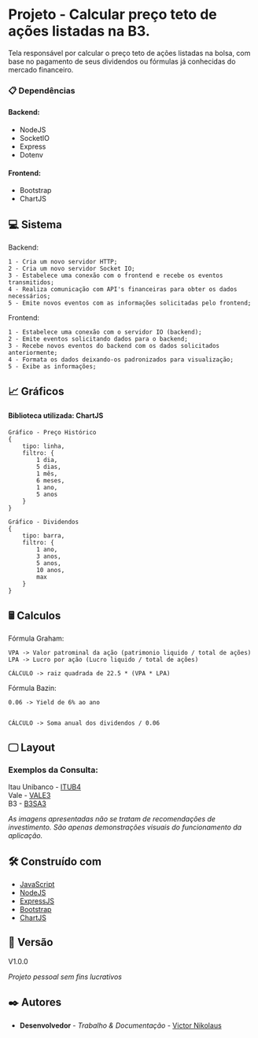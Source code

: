 # Projeto - Calcular preço teto de ações listadas na B3.

Tela responsável por calcular o preço teto de ações listadas na bolsa, com base no pagamento de seus dividendos ou fórmulas já conhecidas do mercado financeiro.

### 📋 Dependências

#### Backend:

- NodeJS
- SocketIO
- Express
- Dotenv

#### Frontend:

- Bootstrap
- ChartJS


## 💻 Sistema

Backend:
```
1 - Cria um novo servidor HTTP;
2 - Cria um novo servidor Socket IO;
3 - Estabelece uma conexão com o frontend e recebe os eventos transmitidos;
4 - Realiza comunicação com API's financeiras para obter os dados necessários;
5 - Emite novos eventos com as informações solicitadas pelo frontend;
```

Frontend:
```
1 - Estabelece uma conexão com o servidor IO (backend);
2 - Emite eventos solicitando dados para o backend;
3 - Recebe novos eventos do backend com os dados solicitados anteriormente;
4 - Formata os dados deixando-os padronizados para visualização;
5 - Exibe as informações;
```

## 📈 Gráficos

#### Biblioteca utilizada: ChartJS

```
Gráfico - Preço Histórico 
{
    tipo: linha,
    filtro: {
        1 dia,
        5 dias,
        1 mês,
        6 meses,
        1 ano,
        5 anos
    }
}
```

```
Gráfico - Dividendos 
{
    tipo: barra,
    filtro: {
        1 ano,
        3 anos,
        5 anos,
        10 anos,
        max
    }
}
```

## 🖩 Calculos

Fórmula Graham:
```
VPA -> Valor patrominal da ação (patrimonio liquido / total de ações)
LPA -> Lucro por ação (Lucro liquido / total de ações)

CÁLCULO -> raiz quadrada de 22.5 * (VPA * LPA)
```

Fórmula Bazin:
```
0.06 -> Yield de 6% ao ano


CÁLCULO -> Soma anual dos dividendos / 0.06
```


## 🖵 Layout

### Exemplos da Consulta:
Itau Unibanco - [ITUB4](./img/itub4.png) <br>
Vale - [VALE3](./img/vale3.png) <br>
B3 - [B3SA3](./img/b3sa3.png) <br>

*As imagens apresentadas não se tratam de recomendações de investimento.*
*São apenas demonstrações visuais do funcionamento da aplicação.*

## 🛠️ Construído com

* [JavaScript](https://developer.mozilla.org/pt-BR/docs/Web/JavaScript)
* [NodeJS](https://nodejs.org/en)
* [ExpressJS](https://expressjs.com/pt-br/)
* [Bootstrap](https://getbootstrap.com/)
* [ChartJS](https://www.chartjs.org/)

## 📌 Versão

V1.0.0

*Projeto pessoal sem fins lucrativos*

## ✒️ Autores

* **Desenvolvedor** - *Trabalho & Documentação* - [Victor Nikolaus](https://github.com/vnikolaus)
